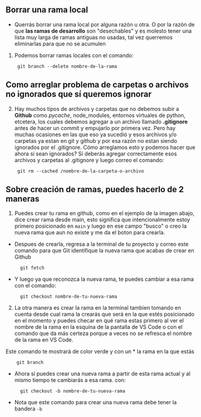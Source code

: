 ## Borrar una rama local
- Querrás borrar una rama local por alguna razón u otra. O por la razón de que **las ramas de desarrollo** son "desechables" y es molesto tener una lista muy larga de ramas antiguas no usadas, tal vez querremos eliminarlas para que no se acumulen

1. Podemos borrar ramas locales con el comando:

        git branch --delete nombre-de-la-rama

## Como arreglar problema de carpetas o archivos no ignorados que sí queremos ignorar 
2. Hay muchos tipos de archivos y carpetas que no debemos subir a **Github** como _pycache_, node_modules, entornos virtuales de python, etcetera, los cuales debemos agregar a un archivo llamado **.gitignore** antes de hacer un commit y empujarlo por primera vez. Pero hay muchas ocasiones en las que eso ya sucedió y esos archivos y/o carpetas ya estan en git y github y por esa razón no estan siendo ignorados por el .gitignore. Cómo arreglamos esto y podemos hacer que ahora sí sean ignorados? Sí deberás agregar correctamente esos archivos y carpetas al .gitignore y luego correo el comando:

        git rm --cached /nombre-de-la-carpeta-o-archivo

## Sobre creación de ramas, puedes hacerlo de 2 maneras
1. Puedes crear tu rama en github, como en el ejemplo de la imagen abajo, dice crear rama desde main, esto significa que intencionalmente estoy primero posicionado en `main` y luego en ese campo "busco" o creo la nueva rama que aun no existe y me da el boton para crearla.

- Despues de crearla, regresa a la terminal de tu proyecto y correo este comando para que Git identifique la nueva rama que acabas de crear en Github

        git fetch

- Y luego ya que reconozca la nueva rama, te puedes cambiar a esa rama con el comando:

        git checkout nombre-de-tu-nueva-rama

2. La otra manera es crear la rama en la terminal tambien tomando en cuenta desde cual rama la crearás que será en la que estés posicionado en el momento y puedes checar en qué rama estas primero al ver el nombre de la rama en la esquina de la pantalla de VS Code o con el comando que da más certeza porque a veces no se refresca el nombre de la rama en VS Code.

Este comando te mostrará de color verde y con un * la rama en la que estás

        git branch

- Ahora sí puedes crear una nueva rama a partir de esta rama actual y al mismo tiempo te cambiarás a esa rama. con:

        git checkout -b nombre-de-tu-nueva-rama

- Nota que este comando para crear una nueva rama debe tener la bandera `-b`